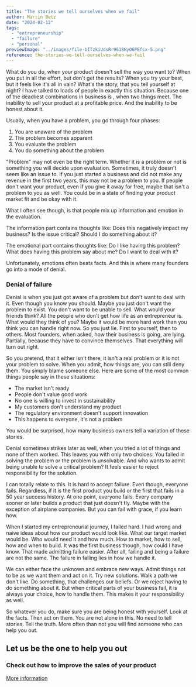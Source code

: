 ```yaml
---
title: "The stories we tell ourselves when we fail"
author: Martin Betz
date: "2024-02-12"
tags:
  - "entrepreneurship"
  - "failure"
  - "personal"
previewImage: "../images/file-bITzkiUdsRr9618NyO6PEfsx-5.png"
reference: the-stories-we-tell-ourselves-when-we-fail
---
```


What do you do, when your product doesn't sell the way you want to? When you put in all the effort, but don't get the results? When you try your best, but it feels like it's all in vain? What's the story, that you tell yourself at night? I have talked to loads of people in exactly this situation. Because one of the deadliest combinations in business is , when two things meet. The inability to sell your product at a profitable price. And the inability to be honest about it.

Usually, when you have a problem, you go through four phases:

1. You are unaware of the problem
2. The problem becomes apparent
3. You evaluate the problem
4. You do something about the problem

"Problem" may not even be the right term. Whether it is a problem or not is something you will decide upon evaluation. Sometimes, it truly doesn't seem like an issue to. If you just started a business and did not make any revenue in the first two years, this may not be a problem to you. If people don't want your product, even if you give it away for free, maybe that isn't a problem to you as well. You could be in a state of finding your product market fit and be okay with it.

What I often see though, is that people mix up information and emotion in the evaluation.

The information part contains thoughts like: Does this negatively impact my business? Is the issue critical? Should I do something about it?

The emotional part contains thoughts like: Do I like having this problem? What does having this problem say about me? Do I want to deal with it?

Unfortunately, emotions often beats facts. And this is where many founders go into a mode of denial.

### Denial of failure

Denial is when you just got aware of a problem but don't want to deal with it. Even though you know you should. Maybe you just don't want the problem to exist. You don't want to be unable to sell. What would your friends think? All the people who don't get how life as an entrepreneur is. What would they think of you? Maybe it would be more hard work than you think you can handle right now. So you just lie. First to yourself, then to others. Most founders, when asked, how their business is going, are lying. Partially, because they have to convince themselves. That everything will turn out right.

So you pretend, that it either isn't there, it isn't a real problem or it is not your problem to solve. When you admit, how things are, you can still deny them. You simply blame someone else. Here are some of the most common things people say in these situations:

- The market isn't ready
- People don't value good work
- No one is willing to invest in sustainability
- My customers don't understand my product
- The regulatory environment doesn't support innovation
- This happens to everyone, it's not a problem

You would be surprised, how many business owners tell a variation of these stories.

Denial sometimes strikes later as well, when you tried a lot of things and none of them worked. This leaves you with only two choices: You failed in solving the problem or the problem is unsolvable. And who wants to admit being unable to solve a critical problem? It feels easier to reject responsibility for the solution.

I can totally relate to this. It is hard to accept failure. Even though, everyone fails. Regardless, if it is the first product you build or the first that fails in a 50 year success history. At one point, everyone fails. Every company sooner or later builds a product that just doesn't fly. Maybe with the exception of airplane companies. But you can fail with grace, if you learn how.

When I started my entrepreneurial journey, I failed hard. I had wrong and naive ideas about how our product would look like. What our target market would be. Who would need it and how much. How to market, how to sell, how and when to build. It was the first business though, how could I have know. That made admitting failure easier. After all, failing and being a failure are not the same. The failure in failing lies in how we handle it.

We can either face the unknown and embrace new ways. Admit things not to be as we want them and act on it. Try new solutions. Walk a path we don't like. Do something, that challenges our beliefs. Or we reject having to do something about it. But when critical parts of your business fail, it is always your choice, how to handle them. This makes it your responsibility as well.

So whatever you do, make sure you are being honest with yourself. Look at the facts. Then act on them. You are not alone in this. No need to tell stories. Tell the truth. More often than not you will find someone who can help you out.



## Let us be the one to help you out

### Check out how to improve the sales of your product

[More information](/services/jobs-to-be-done-agency/)
